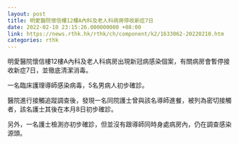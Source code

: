 ```yaml
---
layout: post
title: 明愛醫院懷信樓12樓A內科及老人科病房停收新症7日
date: 2022-02-10 23:15:26.000000000 +08:00
link: https://news.rthk.hk/rthk/ch/component/k2/1633062-20220210.htm
categories: rthk
---
```


明愛醫院懷信樓12樓A內科及老人科病房出現新冠病感染個案，有關病房會暫停接收新症7日，並徹底清潔消毒。

一名臨床護理導師感染病毒，5名男病人初步確診。

醫院進行接觸追蹤調查後，發現一名同院護士曾與該名導師進餐，被列為密切接觸者，該名護士其後在本月8日初步確診。

另外，一名護士檢測亦初步確診，但並沒有跟導師同時身處病房內，仍在調查感染源頭。
